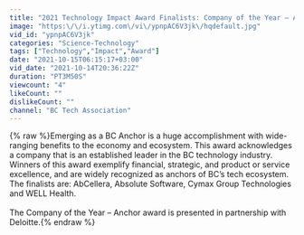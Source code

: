```yaml
---
title: "2021 Technology Impact Award Finalists: Company of the Year – Anchor"
image: "https:\/\/i.ytimg.com\/vi\/ypnpAC6V3jk\/hqdefault.jpg"
vid_id: "ypnpAC6V3jk"
categories: "Science-Technology"
tags: ["Technology","Impact","Award"]
date: "2021-10-15T06:15:17+03:00"
vid_date: "2021-10-14T20:36:22Z"
duration: "PT3M50S"
viewcount: "4"
likeCount: ""
dislikeCount: ""
channel: "BC Tech Association"
---
```

{% raw %}Emerging as a BC Anchor is a huge accomplishment with wide-ranging benefits to the economy and ecosystem. This award acknowledges a company that is an established leader in the BC technology industry. Winners of this award exemplify financial, strategic, and product or service excellence, and are widely recognized as anchors of BC’s tech ecosystem. The finalists are: AbCellera, Absolute Software, Cymax Group Technologies and WELL Health. <br /><br />The Company of the Year – Anchor award is presented in partnership with Deloitte.{% endraw %}
